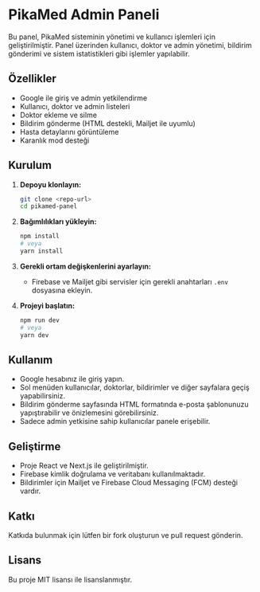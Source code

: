 # PikaMed Admin Paneli

Bu panel, PikaMed sisteminin yönetimi ve kullanıcı işlemleri için geliştirilmiştir. Panel üzerinden kullanıcı, doktor ve admin yönetimi, bildirim gönderimi ve sistem istatistikleri gibi işlemler yapılabilir.

## Özellikler
- Google ile giriş ve admin yetkilendirme
- Kullanıcı, doktor ve admin listeleri
- Doktor ekleme ve silme
- Bildirim gönderme (HTML destekli, Mailjet ile uyumlu)
- Hasta detaylarını görüntüleme
- Karanlık mod desteği

## Kurulum

1. **Depoyu klonlayın:**
   ```bash
   git clone <repo-url>
   cd pikamed-panel
   ```
2. **Bağımlılıkları yükleyin:**
   ```bash
   npm install
   # veya
   yarn install
   ```
3. **Gerekli ortam değişkenlerini ayarlayın:**
   - Firebase ve Mailjet gibi servisler için gerekli anahtarları `.env` dosyasına ekleyin.

4. **Projeyi başlatın:**
   ```bash
   npm run dev
   # veya
   yarn dev
   ```

## Kullanım
- Google hesabınız ile giriş yapın.
- Sol menüden kullanıcılar, doktorlar, bildirimler ve diğer sayfalara geçiş yapabilirsiniz.
- Bildirim gönderme sayfasında HTML formatında e-posta şablonunuzu yapıştırabilir ve önizlemesini görebilirsiniz.
- Sadece admin yetkisine sahip kullanıcılar panele erişebilir.

## Geliştirme
- Proje React ve Next.js ile geliştirilmiştir.
- Firebase kimlik doğrulama ve veritabanı kullanılmaktadır.
- Bildirimler için Mailjet ve Firebase Cloud Messaging (FCM) desteği vardır.

## Katkı
Katkıda bulunmak için lütfen bir fork oluşturun ve pull request gönderin.

## Lisans
Bu proje MIT lisansı ile lisanslanmıştır. 